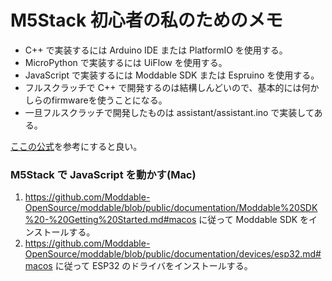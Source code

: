 # M5Stack 初心者の私のためのメモ

* C++ で実装するには Arduino IDE または PlatformIO を使用する。
* MicroPython で実装するには UiFlow を使用する。
* JavaScript で実装するには Moddable SDK または Espruino を使用する。
* フルスクラッチで C++ で開発するのは結構しんどいので、基本的には何かしらのfirmwareを使うことになる。
* 一旦フルスクラッチで開発したものは assistant/assistant.ino で実装してある。

[ここの公式](https://github.com/m5stack/M5Stack/blob/master/docs/getting_started_ja.md)を参考にすると良い。

### M5Stack で JavaScript を動かす(Mac)

1. https://github.com/Moddable-OpenSource/moddable/blob/public/documentation/Moddable%20SDK%20-%20Getting%20Started.md#macos に従って Moddable SDK をインストールする。
1. https://github.com/Moddable-OpenSource/moddable/blob/public/documentation/devices/esp32.md#macos に従って ESP32 のドライバをインストールする。
